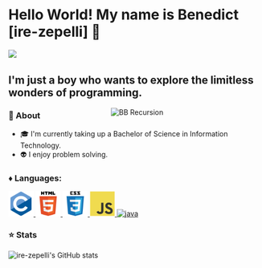 # Hello World! My name is Benedict [ire-zepelli] 👋

![](https://komarev.com/ghpvc/?username=ire-zepelli&color=grey)


## I'm just a boy who wants to explore the limitless wonders of programming.

<img align=right width="300px" src="https://media.giphy.com/media/RQYpbheN62BOw/giphy.gif" alt="BB Recursion" title="recursion"/>


### 💬 About

-   🎓 I'm currently taking up a Bachelor of Science in Information Technology.
-   👽 I enjoy problem solving.

### ♦ Languages:

<p align="left"> 
<a href="https://www.cprogramming.com/" target="_blank" rel="noreferrer"> <img src="https://raw.githubusercontent.com/devicons/devicon/master/icons/c/c-original.svg" alt="c" width="50" height="50"/> </a>
<a href="https://www.w3.org/html/" target="_blank" rel="noreferrer"> <img src="https://raw.githubusercontent.com/devicons/devicon/master/icons/html5/html5-original-wordmark.svg" alt="html5" width="50" height="50"/> </a> 
<a href="https://www.w3schools.com/css/" target="_blank" rel="noreferrer"> <img src="https://raw.githubusercontent.com/devicons/devicon/master/icons/css3/css3-original-wordmark.svg" alt="css3" width="50" height="50"/> </a> 
<a href="https://developer.mozilla.org/en-US/docs/Web/JavaScript" target="_blank" rel="noreferrer"> <img src="https://raw.githubusercontent.com/devicons/devicon/master/icons/javascript/javascript-original.svg" alt="javascript" width="50" height="50"/> </a> 
<a href="https://www.java.com/en/" target="_blank" rel="noreferrer"> <img src="https://cdn-icons-png.flaticon.com/512/226/226777.png" alt="java" width="50" height="50"/> </a>

### ⭐ Stats

![ire-zepelli's GitHub stats](https://github-readme-stats.vercel.app/api?username=ire-zepelli&show_icons=true&theme=dark#gh-dark-mode-only)

<!---
ire-zepelli/ire-zepelli is a ✨ special ✨ repository because its `README.md` (this file) appears on your GitHub profile.
You can click the Preview link to take a look at your changes.
--->
